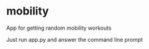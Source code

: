 # mobility
App for getting random mobility workouts 

Just run app.py and answer the command line prompt 
